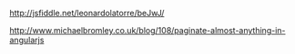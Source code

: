 http://jsfiddle.net/leonardolatorre/beJwJ/


http://www.michaelbromley.co.uk/blog/108/paginate-almost-anything-in-angularjs